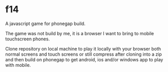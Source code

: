 # f14
A javascript game for phonegap build.

The game was not build by me, it is a browser I want to bring to mobile touchscreen phones.

Clone repository on local machine to play it locally with your browser both normal screens and touch screens
or still compress after cloning into a zip and then build on phonegap to get android, ios and/or windows app to play with mobile.
